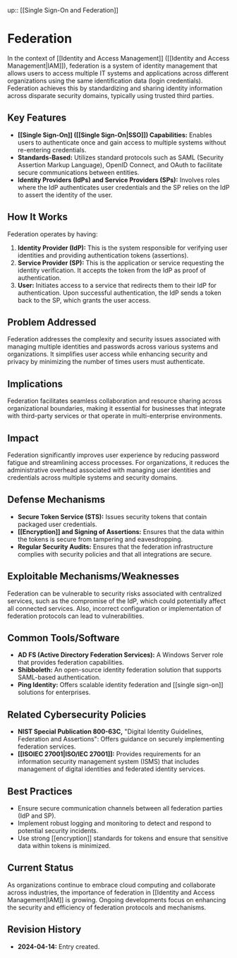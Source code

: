 up:: [[Single Sign-On and Federation]]
# Federation 

In the context of [[Identity and Access Management]] ([[Identity and Access Management|IAM]]), federation is a system of identity management that allows users to access multiple IT systems and applications across different organizations using the same identification data (login credentials). Federation achieves this by standardizing and sharing identity information across disparate security domains, typically using trusted third parties.

## Key Features

- **[[Single Sign-On]] ([[Single Sign-On|SSO]]) Capabilities:** Enables users to authenticate once and gain access to multiple systems without re-entering credentials.
- **Standards-Based:** Utilizes standard protocols such as SAML (Security Assertion Markup Language), OpenID Connect, and OAuth to facilitate secure communications between entities.
- **Identity Providers (IdPs) and Service Providers (SPs):** Involves roles where the IdP authenticates user credentials and the SP relies on the IdP to assert the identity of the user.

## How It Works

Federation operates by having:

1. **Identity Provider (IdP):** This is the system responsible for verifying user identities and providing authentication tokens (assertions).
2. **Service Provider (SP):** This is the application or service requesting the identity verification. It accepts the token from the IdP as proof of authentication.
3. **User:** Initiates access to a service that redirects them to their IdP for authentication. Upon successful authentication, the IdP sends a token back to the SP, which grants the user access.

## Problem Addressed

Federation addresses the complexity and security issues associated with managing multiple identities and passwords across various systems and organizations. It simplifies user access while enhancing security and privacy by minimizing the number of times users must authenticate.

## Implications

Federation facilitates seamless collaboration and resource sharing across organizational boundaries, making it essential for businesses that integrate with third-party services or that operate in multi-enterprise environments.

## Impact

Federation significantly improves user experience by reducing password fatigue and streamlining access processes. For organizations, it reduces the administrative overhead associated with managing user identities and credentials across multiple systems and security domains.

## Defense Mechanisms

- **Secure Token Service (STS):** Issues security tokens that contain packaged user credentials.
- **[[Encryption]] and Signing of Assertions:** Ensures that the data within the tokens is secure from tampering and eavesdropping.
- **Regular Security Audits:** Ensures that the federation infrastructure complies with security policies and that all integrations are secure.

## Exploitable Mechanisms/Weaknesses

Federation can be vulnerable to security risks associated with centralized services, such as the compromise of the IdP, which could potentially affect all connected services. Also, incorrect configuration or implementation of federation protocols can lead to vulnerabilities.

## Common Tools/Software

- **AD FS (Active Directory Federation Services):** A Windows Server role that provides federation capabilities.
- **Shibboleth:** An open-source identity federation solution that supports SAML-based authentication.
- **Ping Identity:** Offers scalable identity federation and [[single sign-on]] solutions for enterprises.

## Related Cybersecurity Policies

- **NIST Special Publication 800-63C,** "Digital Identity Guidelines, Federation and Assertions": Offers guidance on securely implementing federation services.
- **[[ISOIEC 27001|ISO/IEC 27001]]:** Provides requirements for an information security management system (ISMS) that includes management of digital identities and federated identity services.

## Best Practices

- Ensure secure communication channels between all federation parties (IdP and SP).
- Implement robust logging and monitoring to detect and respond to potential security incidents.
- Use strong [[encryption]] standards for tokens and ensure that sensitive data within tokens is minimized.

## Current Status

As organizations continue to embrace cloud computing and collaborate across industries, the importance of federation in [[Identity and Access Management|IAM]] is growing. Ongoing developments focus on enhancing the security and efficiency of federation protocols and mechanisms.

## Revision History

- **2024-04-14:** Entry created.